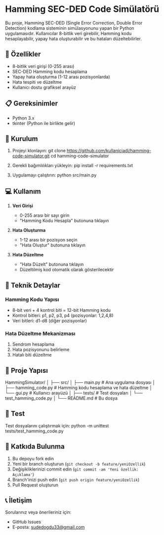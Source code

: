 # Hamming SEC-DED Code Simülatörü

Bu proje, Hamming SEC-DED (Single Error Correction, Double Error Detection) kodlama sisteminin simülasyonunu yapan bir Python uygulamasıdır. Kullanıcılar 8-bitlik veri girebilir, Hamming kodu hesaplayabilir, yapay hata oluşturabilir ve bu hataları düzeltebilirler.

## 🎯 Özellikler

- 8-bitlik veri girişi (0-255 arası)
- SEC-DED Hamming kodu hesaplama
- Yapay hata oluşturma (1-12 arası pozisyonlarda)
- Hata tespiti ve düzeltme
- Kullanıcı dostu grafiksel arayüz

## 📋 Gereksinimler

- Python 3.x
- tkinter (Python ile birlikte gelir)

## 🚀 Kurulum

1. Projeyi klonlayın:
git clone https://github.com/kullaniciadi/hamming-code-simulator.git
cd hamming-code-simulator

2. Gerekli bağımlılıkları yükleyin:
pip install -r requirements.txt

3. Uygulamayı çalıştırın:
python src/main.py


## 💻 Kullanım

1. **Veri Girişi**
   - 0-255 arası bir sayı girin
   - "Hamming Kodu Hesapla" butonuna tıklayın

2. **Hata Oluşturma**
   - 1-12 arası bir pozisyon seçin
   - "Hata Oluştur" butonuna tıklayın

3. **Hata Düzeltme**
   - "Hata Düzelt" butonuna tıklayın
   - Düzeltilmiş kod otomatik olarak gösterilecektir

## 🔧 Teknik Detaylar

### Hamming Kodu Yapısı
- 8-bit veri + 4 kontrol biti = 12-bit Hamming kodu
- Kontrol bitleri: p1, p2, p3, p4 (pozisyonlar: 1,2,4,8)
- Veri bitleri: d1-d8 (diğer pozisyonlar)

### Hata Düzeltme Mekanizması
1. Sendrom hesaplama
2. Hata pozisyonunu belirleme
3. Hatalı biti düzeltme

## 📁 Proje Yapısı

HammingSimulator/
│
├── src/
│   ├── main.py          # Ana uygulama dosyası
│   ├── hamming_code.py  # Hamming kodu hesaplama ve hata düzeltme
│   └── gui.py          # Kullanıcı arayüzü
│
├── tests/              # Test dosyaları
│   └── test_hamming_code.py
│
└── README.md          # Bu dosya


## 🧪 Test

Test dosyalarını çalıştırmak için:
python -m unittest tests/test_hamming_code.py


## 👥 Katkıda Bulunma

1. Bu depoyu fork edin
2. Yeni bir branch oluşturun (`git checkout -b feature/yeniOzellik`)
3. Değişikliklerinizi commit edin (`git commit -am 'Yeni özellik: Açıklama'`)
4. Branch'inizi push edin (`git push origin feature/yeniOzellik`)
5. Pull Request oluşturun

## 📞 İletişim

Sorularınız veya önerileriniz için:
- GitHub Issues
- E-posta: sudedogdu33@gmail.com
